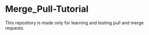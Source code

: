# Merge_Pull-Tutorial
This repository is made only for learning and testing pull and merge requests.
